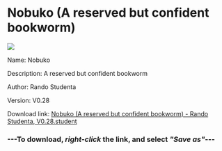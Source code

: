 # Nobuko (A reserved but confident bookworm)

<img src = "https://raw.githubusercontent.com/Arbiter1223/Koukou-Gurashi-Custom-Students/master/Students/Files/Nobuko%20(A%20reserved%20but%20confident%20bookworm).png">

Name: Nobuko

Description: A reserved but confident bookworm

Author: Rando Studenta

Version: V0.28

Download link: <a href="https://raw.githubusercontent.com/Arbiter1223/Koukou-Gurashi-Custom-Students/master/Students/Files/Nobuko%20(A%20reserved%20but%20confident%20bookworm)%20-%20Rando%20Studenta%2C%20V0.28.student">Nobuko (A reserved but confident bookworm) - Rando Studenta, V0.28.student</a>

### ---**To download, _right-click_ the link, and select _"Save as"_**---
